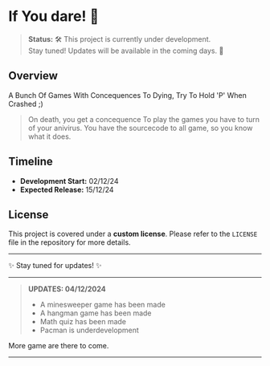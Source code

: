 # If You dare! 🚀

> **Status:** 🛠️ This project is currently under development.  
> Stay tuned! Updates will be available in the coming days. 🎉

## Overview  
A Bunch Of Games With Concequences To Dying, Try To Hold 'P' When Crashed ;)
> On death, you get a concequence
> To play the games you have to turn of your anivirus.
> You have the sourcecode to all game, so you know what it does.

## Timeline  
- **Development Start:** 02/12/24  
- **Expected Release:** 15/12/24

## License  
This project is covered under a **custom license**. Please refer to the `LICENSE` file in the repository for more details.

---

✨ Stay tuned for updates! ✨

---
> **UPDATES: 04/12/2024**
> - A minesweeper game has been made
> - A hangman game has been made
> - Math quiz has been made
> - Pacman is underdevelopment
<p>More game are there to come.</p>

---
